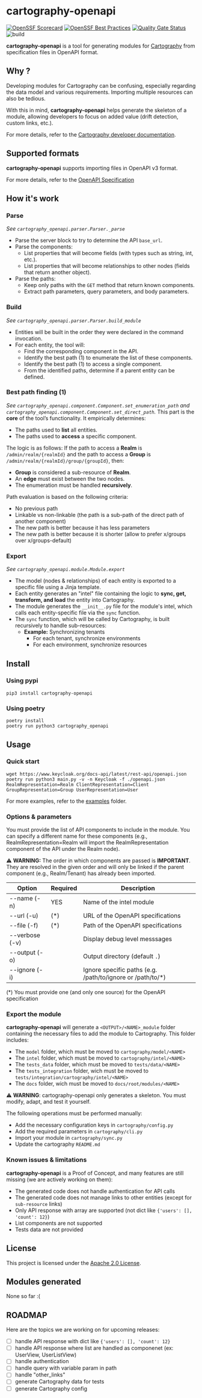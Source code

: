# cartography-openapi

[![OpenSSF Scorecard](https://api.scorecard.dev/projects/github.com/jychp/cartography-openapi/badge)](https://scorecard.dev/viewer/?uri=github.com/jychp/cartography-openapi)
[![OpenSSF Best Practices](https://www.bestpractices.dev/projects/9995/badge)](https://www.bestpractices.dev/projects/9995)
[![Quality Gate Status](https://sonarcloud.io/api/project_badges/measure?project=jychp_cartography-openapi&metric=alert_status)](https://sonarcloud.io/summary/new_code?id=jychp_cartography-openapi)
![build](https://github.com/jychp/cartography-openapi/actions/workflows/ci.yml/badge.svg)

**cartography-openapi** is a tool for generating modules for [Cartography](https://github.com/cartography-cncf/cartography) from specification files in OpenAPI format.

## Why ?

Developing modules for Cartography can be confusing, especially regarding the data model and various requirements. Importing multiple resources can also be tedious.

With this in mind, **cartography-openapi** helps generate the skeleton of a module, allowing developers to focus on added value (drift detection, custom links, etc.).

For more details, refer to the [Cartography developer documentation](https://cartography-cncf.github.io/cartography/dev/index.html).

## Supported formats

**cartography-openapi** supports importing files in OpenAPI v3 format.

For more details, refer to the [OpenAPI Specification](https://swagger.io/specification/)

## How it's work

### Parse
_See `cartography_openapi.parser.Parser._parse`_

- Parse the server block to try to determine the API `base_url`.
- Parse the components:
  - List properties that will become fields (with types such as string, int, etc.).
  - List properties that will become relationships to other nodes (fields that return another object).
- Parse the paths:
  - Keep only paths with the `GET` method that return known components.
  - Extract path parameters, query parameters, and body parameters.

### Build
_See `cartography_openapi.parser.Parser.build_module`_

- Entities will be built in the order they were declared in the command invocation.
- For each entity, the tool will:
  - Find the corresponding component in the API.
  - Identify the best path (1) to enumerate the list of these components.
  - Identify the best path (1) to access a single component.
  - From the identified paths, determine if a parent entity can be defined.

### Best path finding (1)
_See `cartography_openapi.component.Component.set_enumeration_path` and `cartography_openapi.component.Component.set_direct_path`._
This part is the **core** of the tool’s functionality. It empirically determines:
- The paths used to **list** all entities.
- The paths used to **access** a specific component.

The logic is as follows:
If the path to access a **Realm** is `/admin/realm/{realmId}` and the path to access a **Group** is `/admin/realm/{realmId}/group/{groupId}`, then:
- **Group** is considered a sub-resource of **Realm**.
- An **edge** must exist between the two nodes.
- The enumeration must be handled **recursively**.

Path evaluation is based on the following criteria:
- No previous path
- Linkable vs non-linkable (the path is a sub-path of the direct path of another component)
- The new path is better because it has less parameters
- The new path is better because it is shorter (allow to prefer x/groups over x/groups-default)

### Export
_See `cartography_openapi.module.Module.export`_

- The model (nodes & relationships) of each entity is exported to a specific file using a Jinja template.
- Each entity generates an "intel" file containing the logic to **sync, get, transform, and load** the entity into Cartography.
- The module generates the `__init__.py` file for the module's intel, which calls each entity-specific file via the `sync` function.
- The `sync` function, which will be called by Cartography, is built recursively to handle sub-resources:
  - **Example:** Synchronizing tenants
    - For each tenant, synchronize environments
    - For each environment, synchronize resources

## Install

### Using pypi

```pip3 install cartography-openapi```

### Using poetry

```
poetry install
poetry run python3 cartography_openapi
```

## Usage

### Quick start

```
wget https://www.keycloak.org/docs-api/latest/rest-api/openapi.json
poetry run python3 main.py -v -n Keycloak -f ./openapi.json RealmRepresentation=Realm ClientRepresentation=Client GroupRepresentation=Group UserRepresentation=User
```

For more examples, refer to the [examples](./examples/) folder.

### Options & parameters

You must provide the list of API components to include in the module.
You can specify a different name for these components (e.g., RealmRepresentation=Realm will import the RealmRepresentation component of the API under the Realm node).

⚠️ **WARNING:** The order in which components are passed is **IMPORTANT**. They are resolved in the given order and will only be linked if the parent component (e.g., Realm/Tenant) has already been imported.


| Option               | Required | Description             |
| -------------------- | -------- | ----------------------- |
| --name (-n)          | YES      | Name of the intel module
| --url (-u) <URL>     | (*)      | URL of the OpenAPI specifications
| --file (-f) <PATH>   | (*)      | Path of the OpenAPI specifications
| --verbose (-v)       |          | Display debug level messsages
| --output (-o) <PATH> |          | Output directory (default `.`)
| --ignore (-i) <URI>  |          | Ignore specific paths (e.g. /path/to/ignore or /path/to/*)


(*) You must provide one (and only one source) for the OpenAPI specification

### Export the module

**cartography-openapi** will generate a `<OUTPUT>/<NAME>_module` folder containing the necessary files to add the module to Cartography. This folder includes:
- The `model` folder, which must be moved to `cartography/model/<NAME>`
- The `intel` folder, which must be moved to `cartography/intel/<NAME>`
- The `tests_data` folder, which must be moved to `tests/data/<NAME>`
- The `tests_integration` folder, wich must be moved to `tests/integration/cartography/intel/<NAME>`
- The `docs` folder, wich must be moved to `docs/root/modules/<NAME>`

⚠️ **WARNING**: cartography-openapi only generates a skeleton. You must modify, adapt, and test it yourself.

The following operations must be performed manually:
- Add the necessary configuration keys in `cartography/config.py`
- Add the required parameters in `cartography/cli.py`
- Import your module in `cartography/sync.py`
- Update the cartography `README.md`

### Known issues & limitations

**cartography-openapi** is a Proof of Concept, and many features are still missing (we are actively working on them):
- The generated code does not handle authentication for API calls
- The generated code does not manage links to other entities (except for `sub-resource` links)
- Only API response with array are supported (not dict like `{'users': [], 'count': 12}`)
- List components are not supported
- Tests data are not provided

## License

This project is licensed under the [Apache 2.0 License](./LICENSE).

## Modules generated

None so far :(

## ROADMAP

Here are the topics we are working on for upcoming releases:

- [ ] handle API response with dict like `{'users': [], 'count': 12}`
- [ ] handle API response where list are handled as componenet (ex: UserView, UserListView)
- [ ] handle authentication
- [ ] handle query with variable param in path
- [ ] handle "other_links"
- [ ] generate Cartography data for tests
- [ ] generate Cartography config
